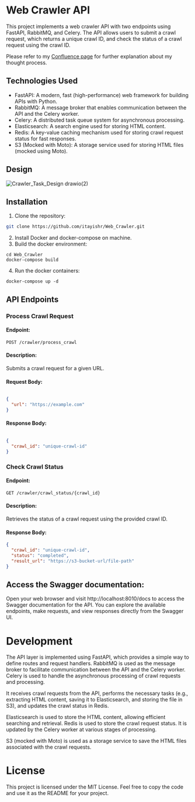 # Web Crawler API

This project implements a web crawler API with two endpoints using FastAPI, RabbitMQ, and Celery. The API allows users to submit a crawl request, which returns a unique crawl ID, and check the status of a crawl request using the crawl ID.

Please refer to my [Confluence page](https://itayishr.atlassian.net/l/cp/UVn02psk) for further explanation about my thought process. 

## Technologies Used

- FastAPI: A modern, fast (high-performance) web framework for building APIs with Python.
- RabbitMQ: A message broker that enables communication between the API and the Celery worker.
- Celery: A distributed task queue system for asynchronous processing.
- Elasticsearch: A search engine used for storing HTML content.
- Redis: A key-value caching mechanism used for storing crawl request status for fast responses.
- S3 (Mocked with Moto): A storage service used for storing HTML files (mocked using Moto).

## Design 
![Crawler_Task_Design drawio(2)](https://github.com/itayishr/Web_Crawler/assets/37871040/2c97d4e9-eedf-41bc-be3e-3e2c4b18042c)

## Installation 

1. Clone the repository:

```bash
git clone https://github.com/itayishr/Web_Crawler.git
```

2. Install Docker and docker-compose on machine.
3. Build the docker environment:
```
cd Web_Crawler
docker-compose build
```
4. Run the docker containers:
```
docker-compose up -d 
```
   
## API Endpoints

### Process Crawl Request

#### Endpoint: 
```POST /crawler/process_crawl```

#### Description: 
Submits a crawl request for a given URL.

#### Request Body:

```json

{
  "url": "https://example.com"
}
```

#### Response Body:

```json

{
  "crawl_id": "unique-crawl-id"
}
```

### Check Crawl Status

#### Endpoint: 

```GET /crawler/crawl_status/{crawl_id}```

#### Description: 

Retrieves the status of a crawl request using the provided crawl ID.

#### Response Body:

```json
{
  "crawl_id": "unique-crawl-id",
  "status": "completed",
  "result_url": "https://s3-bucket-url/file-path"
}
```

## Access the Swagger documentation:

Open your web browser and visit http://localhost:8010/docs to access the Swagger documentation for the API. 
You can explore the available endpoints, make requests, and view responses directly from the Swagger UI.

# Development

The API layer is implemented using FastAPI, which provides a simple way to define routes and request handlers.
RabbitMQ is used as the message broker to facilitate communication between the API and the Celery worker.
Celery is used to handle the asynchronous processing of crawl requests and processing.

It receives crawl requests from the API, performs the necessary tasks (e.g., extracting HTML content, saving it to Elasticsearch,
and storing the file in S3), and updates the crawl status in Redis.

Elasticsearch is used to store the HTML content, allowing efficient searching and retrieval.
Redis is used to store the crawl request status. It is updated by the Celery worker at various stages of processing.

S3 (mocked with Moto) is used as a storage service to save the HTML files associated with the crawl requests.

# License

This project is licensed under the MIT License.
Feel free to copy the code and use it as the README for your project.
